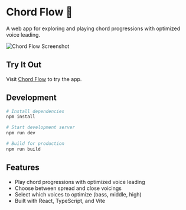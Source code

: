# Chord Flow 🎵

A web app for exploring and playing chord progressions with optimized voice leading.

![Chord Flow Screenshot](./docs/hangboard-timer.png)

## Try It Out

Visit [Chord Flow](https://willdickerson.github.io/chord-flow/) to try the app.

## Development

```bash
# Install dependencies
npm install

# Start development server
npm run dev

# Build for production
npm run build
```

## Features

- Play chord progressions with optimized voice leading
- Choose between spread and close voicings
- Select which voices to optimize (bass, middle, high)
- Built with React, TypeScript, and Vite
